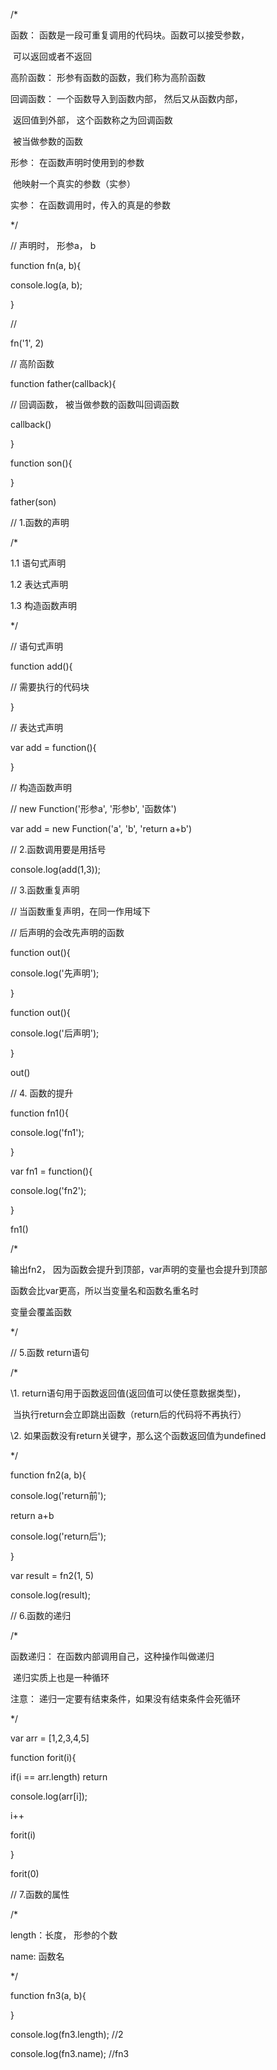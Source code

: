  /*

   函数： 函数是一段可重复调用的代码块。函数可以接受参数，

​      可以返回或者不返回

   高阶函数： 形参有函数的函数，我们称为高阶函数

   回调函数： 一个函数导入到函数内部， 然后又从函数内部，

​        返回值到外部， 这个函数称之为回调函数

​        被当做参数的函数

   形参： 在函数声明时使用到的参数

​        他映射一个真实的参数（实参）

   实参： 在函数调用时，传入的真是的参数

  

  */ 



  // 声明时， 形参a， b

  function fn(a, b){

   console.log(a, b);

  }

  // 

  fn('1', 2) 



  // 高阶函数

  function father(callback){

   // 回调函数， 被当做参数的函数叫回调函数

   callback()

  }



  function son(){



  }



  father(son)



  // 1.函数的声明

  /*

   1.1 语句式声明

   1.2 表达式声明

   1.3 构造函数声明



  */ 

  //  语句式声明

  function add(){

   // 需要执行的代码块

  }



  //  表达式声明

  var add = function(){



  }



  // 构造函数声明

  // new Function('形参a', '形参b', '函数体')

  var add = new Function('a', 'b', 'return a+b')



  // 2.函数调用要是用括号

  console.log(add(1,3));



  // 3.函数重复声明

  //  当函数重复声明，在同一作用域下

  //  后声明的会改先声明的函数



  function out(){

   console.log('先声明');

  }

  function out(){

   console.log('后声明');

  }



  out()



  // 4. 函数的提升

  function fn1(){

   console.log('fn1');

  }



  var fn1 = function(){

   console.log('fn2');

  }



  fn1() 

  /*

  输出fn2， 因为函数会提升到顶部，var声明的变量也会提升到顶部

   函数会比var更高，所以当变量名和函数名重名时

   变量会覆盖函数

  */ 





  // 5.函数 return语句



  /*

   \1.  return语句用于函数返回值(返回值可以使任意数据类型)，

​     当执行return会立即跳出函数（return后的代码将不再执行）

   \2. 如果函数没有return关键字，那么这个函数返回值为undefined

  */ 



  function fn2(a, b){

   console.log('return前');

   return a+b

   console.log('return后');

  }

  

  var result = fn2(1, 5)

  console.log(result);



  // 6.函数的递归

  /*

   函数递归： 在函数内部调用自己，这种操作叫做递归

​        递归实质上也是一种循环

   注意： 递归一定要有结束条件，如果没有结束条件会死循环

  */ 

  var arr = [1,2,3,4,5]

  function forit(i){

   if(i == arr.length) return

   console.log(arr[i]);

   i++

   forit(i)

  }

  forit(0)



  // 7.函数的属性

  /*

   length：长度， 形参的个数

   name: 函数名



  */ 

  function fn3(a, b){



  }

  console.log(fn3.length); //2

  console.log(fn3.name); //fn3